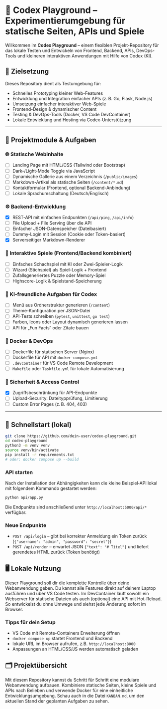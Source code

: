 # 🧪 Codex Playground – Experimentierumgebung für statische Seiten, APIs und Spiele

Willkommen im **Codex Playground** – einem flexiblen Projekt-Repository für das lokale Testen und Entwickeln von Frontend, Backend, APIs, DevOps-Tools und kleineren interaktiven Anwendungen mit Hilfe von Codex (KI).

## 📌 Zielsetzung

Dieses Repository dient als Testumgebung für:
- Schnelles Prototyping kleiner Web-Features
- Entwicklung und Integration einfacher APIs (z. B. Go, Flask, Node.js)
- Umsetzung einfacher interaktiver Web-Spiele
- Frontend-Design & dynamischer Content
- Testing & DevOps-Tools (Docker, VS Code DevContainer)
- Lokale Entwicklung und Hosting via Codex-Unterstützung

---

## 🔧 Projektmodule & Aufgaben

### 🌐 Statische Webinhalte
- [ ] Landing Page mit HTML/CSS (Tailwind oder Bootstrap)
- [ ] Dark-/Light-Mode Toggle via JavaScript
- [ ] Dynamische Gallerie aus einem Verzeichnis (`/public/images`)
- [ ] Markdown-Artikel als statische Seiten (`/content/*.md`)
- [ ] Kontaktformular (Frontend, optional Backend-Anbindung)
- [ ] Lokale Sprachumschaltung (Deutsch/Englisch)

### ⚙️ Backend-Entwicklung
- [x] REST-API mit einfachen Endpunkten (`/api/ping`, `/api/info`)
- [ ] File Upload + File Serving über die API
- [ ] Einfacher JSON-Datenspeicher (Dateibasiert)
- [ ] Dummy-Login mit Session (Cookie oder Token-basiert)
- [x] Serverseitiger Markdown-Renderer

### 🎲 Interaktive Spiele (Frontend/Backend kombiniert)
- [ ] Einfaches Schachspiel mit KI oder Zwei-Spieler-Logik
- [ ] Wizard (Stichspiel) als Spiel-Logik + Frontend
- [ ] Zufallsgeneriertes Puzzle oder Memory-Spiel
- [ ] Highscore-Logik & Spielstand-Speicherung

### 🧠 KI-freundliche Aufgaben für Codex
- [ ] Menü aus Ordnerstruktur generieren (`/content`)
- [ ] Theme-Konfiguration per JSON-Datei
- [ ] API-Tests schreiben (`pytest`, `unittest`, `go test`)
- [ ] Farben, Icons oder Layout dynamisch generieren lassen
- [ ] API für „Fun Facts“ oder Zitate bauen

### 🐳 Docker & DevOps
- [ ] Dockerfile für statischen Server (Nginx)
- [ ] Dockerfile für API mit `docker-compose.yml`
- [ ] `.devcontainer` für VS Code Remote Development
- [ ] `Makefile` oder `Taskfile.yml` für lokale Automatisierung

### 🔐 Sicherheit & Access Control
- [x] Zugriffsbeschränkung für API-Endpunkte
- [ ] Upload-Security: Dateitypprüfung, Limitierung
- [ ] Custom Error Pages (z. B. 404, 403)

---

## 🚀 Schnellstart (lokal)

```bash
git clone https://github.com/dein-user/codex-playground.git
cd codex-playground
python3 -m venv venv
source venv/bin/activate
pip install -r requirements.txt
# oder: docker compose up --build
```

### API starten

Nach der Installation der Abhängigkeiten kann die kleine Beispiel‑API
lokal mit folgendem Kommando gestartet werden:

```bash
python api/app.py
```

Die Endpunkte sind anschließend unter `http://localhost:5000/api/*` verfügbar.

### Neue Endpunkte

- `POST /api/login` – gibt bei korrekter Anmeldung ein Token zurück (`{"username": "admin", "password": "secret"}`)
- `POST /api/render` – erwartet JSON `{"text": "# Titel"}` und liefert gerendetes HTML zurück (Token benötigt)

## 🖥️ Lokale Nutzung

Dieser Playground soll dir die komplette Kontrolle über deine Webanwendung geben.
Du kannst alle Features direkt auf deinem Laptop ausführen und über VS Code testen.
Im DevContainer läuft sowohl ein Webserver für statische Dateien als auch
(optional) eine API mit Hot-Reload. So entwickelst du ohne Umwege und siehst jede
Änderung sofort im Browser.

### Tipps für dein Setup
- VS Code mit Remote-Containers Erweiterung öffnen
- `docker compose up` startet Frontend und Backend
- lokale URL im Browser aufrufen, z.B. `http://localhost:8000`
- Anpassungen an HTML/CSS/JS werden automatisch geladen

## 🗂️ Projektübersicht

Mit diesem Repository kannst du Schritt für Schritt eine modulare Webanwendung
aufbauen. Kombiniere statische Seiten, kleine Spiele und APIs nach Belieben und
verwende Docker für eine einheitliche Entwicklungsumgebung. Schau auch in die
Datei `KANBAN.md`, um den aktuellen Stand der geplanten Aufgaben zu sehen.
